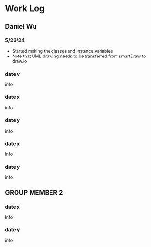 # Work Log

## Daniel Wu

### 5/23/24

- Started making the classes and instance variables
- Note that UML drawing needs to be transferred from smartDraw to draw.io

### date y

info

### date x

info

### date y

info

### date x

info

### date y

info


## GROUP MEMBER 2

### date x

info

### date y

info
